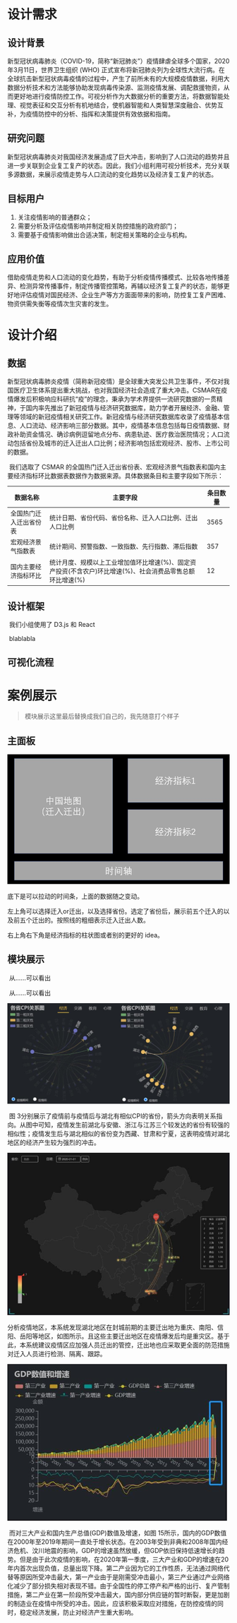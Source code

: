 # 设计需求

## 设计背景

​		新型冠状病毒肺炎（COVID-19，简称“新冠肺炎”）疫情肆虐全球多个国家，2020年3月11日，世界卫生组织 (WHO) 正式宣布将新冠肺炎列为全球性大流行病。在全球抗击新型冠状病毒疫情的过程中，产生了前所未有的大规模疫情数据，利用大数据分析技术和方法能够协助发现病毒传染源、监测疫情发展、调配救援物资，从而更好地进行疫情防控工作。可视分析作为大数据分析的重要方法，将数据智能处理、视觉表征和交互分析有机地结合，使机器智能和人类智慧深度融合、优势互补，为疫情防控中的分析、指挥和决策提供有效依据和指南。

## 研究问题

​		新型冠状病毒肺炎对我国经济发展造成了巨大冲击，影响到了人口流动的趋势并且进一步关联到企业复工复产的状态。因此，我们小组利用可视分析技术，充分关联多源数据，来展示疫情走势与人口流动的变化趋势以及经济复工复产的状态。

## 目标用户

1. 关注疫情影响的普通群众；
2. 需要分析及评估疫情影响并制定相关防控措施的政府部门；
3. 需要基于疫情影响做出合适决策，制定相关策略的企业与机构。

## 应用价值

​	    借助疫情走势和人口流动的变化趋势，有助于分析疫情传播模式、比较各地传播差异、检测异常传播事件，制定传播管控策略，再辅以经济复工复产的状态，能够更好地评估疫情对国民经济、企业生产等方方面面带来的影响，防控复工复产困难、物资供需失衡等疫情次生灾害的发生。

# 设计介绍

## 数据

​		新型冠状病毒肺炎疫情（简称新冠疫情）是全球重大突发公共卫生事件，不仅对我国医疗卫生体系提出重大挑战，也对我国经济社会造成了重大冲击。CSMAR在疫情爆发后积极响应科研抗“疫”的理念，秉承为学术界提供一流研究数据的一贯精神，于国内率先推出了新冠疫情与经济研究数据库，助力学者开展经济、金融、管理等领域的新冠疫情相关研究工作。新冠疫情与经济研究数据库收录了疫情基本信息、人口流动、经济影响三部分数据。其中，疫情基本信息包括每日疫情数据、财政补助资金情况、确诊病例逗留地点分布、病患轨迹、医疗救治医院情况；人口流动包括省份及城市的迁入迁出人口比例；经济影响包括宏观经济、股市、上市公司的数据。

​		我们选取了 CSMAR 的全国热门迁入迁出省份表、宏观经济景气指数表和国内主要经济指标环比数据表数据作为数据来源。具体数据条目和主要字段如下所示：

| 数据名称               | 主要字段                                                     | 条目数量 |
| ---------------------- | ------------------------------------------------------------ | -------- |
| 全国热门迁入迁出省份表 | 统计日期、省份代码、省份名称、迁入人口比例、迁出人口比例     | 3565     |
| 宏观经济景气指数表     | 统计期间、预警指数、一致指数、先行指数、滞后指数             | 357      |
| 国内主要经济指标环比   | 统计月度、规模以上工业增加值环比增速(%)、固定资产投资(不含农户)环比增速(%)、社会消费品零售总额环比增速(%) | 12       |

## 设计框架

​		我们小组使用了 D3.js 和 React

​		blablabla

## 可视化流程





# 案例展示

> 模块展示这里最后替换成我们自己的，我先随意打个样子

## 主面板

![](img/panel.jpg)

底下是可以拉动的时间条，上面的数据随之变动。

左上角可以选择迁入or迁出，以及选择省份。选定了省份后，展示前五个迁入的以及前五个迁出的。按照线的粗细表示迁入迁出人数。

右上角右下角是经济指标的柱状图或者别的更好的 idea。

## 模块展示

​		从……可以看出

​		从……可以看出



![](img/CPI关系图.jpg)

​		图 3分别展示了疫情前与疫情后与湖北有相似CPI的省份，箭头方向表明关系指向。从图中可知，疫情发生前湖北与安徽、浙江与江苏三个较发达的省份有较强的相似性；疫情发生后与湖北相似的省份变为西藏、甘肃和宁夏，这表明疫情对湖北地区的经济产生较为强烈的冲击。

![](img/迁移.jpg)

​		分析疫情地区，本系统发现湖北地区在封城前期的主要迁出地为重庆、南阳、信阳、岳阳等地区，如图所示。且这些主要迁出地区在疫情爆发后均是重灾区。基于此，本系统建议疫情区应加强人员迁出的管控，迁出地也应采取更全面的防范措施对迁入人员进行检测、隔离、跟踪。

![](img/经济.jpg)

​		而对三大产业和国内生产总值(GDP)数值及增速，如图 15所示，国内的GDP数值在2000年至2019年期间一直处于增长状态。在2003年受到非典和2008年国内经济危机、汶川地震的影响，GDP的增速虽然放缓，但GDP依旧保持低速增长的趋势。但是由于此次疫情的影响，在2020年第一季度，三大产业和GDP的增速在20年内首次出现负值，总量出现下降。第二产业因为它的工作性质，无法通过网络代替等原因所受冲击最大，第一产业由于是刚需受冲击最小，第三产业通过产业网络化减少了部分损失相对表现不错。由于全国性的停工停产和严格的出行、复产管制措施，第二产业在第一阶段所受冲击最大，国内部分供应链的暂时断裂，更是加剧的制造业在疫情中所受的冲击。因此，应该积极采取应对措施，在防控疫情的同时，稳定经济发展，防止对经济产生重大影响。